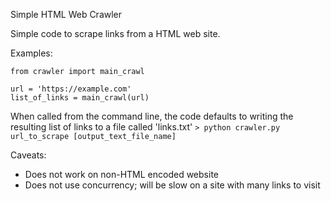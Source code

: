 Simple HTML Web Crawler

Simple code to scrape links from a HTML web site.

Examples:
```
from crawler import main_crawl

url = 'https://example.com'
list_of_links = main_crawl(url)
```

When called from the command line, the code defaults to writing the resulting list of links to a file called 'links.txt' 
``` > python crawler.py url_to_scrape [output_text_file_name] ```

Caveats:
- Does not work on non-HTML encoded website
- Does not use concurrency; will be slow on a site with many links to visit